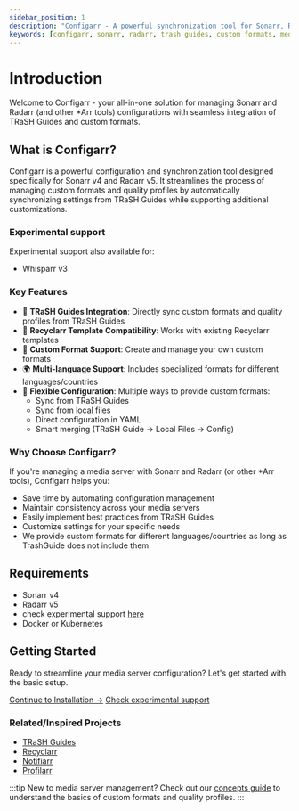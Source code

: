 ```yaml
---
sidebar_position: 1
description: "Configarr - A powerful synchronization tool for Sonarr, Radarr and other *Arr tools that helps manage custom formats and quality profiles using TRaSH Guides and custom configurations"
keywords: [configarr, sonarr, radarr, trash guides, custom formats, media management, automation, recyclarr, quality profiles, whisparr]
---
```


# Introduction

Welcome to Configarr - your all-in-one solution for managing Sonarr and Radarr (and other \*Arr tools) configurations with seamless integration of TRaSH Guides and custom formats.

## What is Configarr?

Configarr is a powerful configuration and synchronization tool designed specifically for Sonarr v4 and Radarr v5. It streamlines the process of managing custom formats and quality profiles by automatically synchronizing settings from TRaSH Guides while supporting additional customizations.

### Experimental support

Experimental support also available for:

- Whisparr v3

### Key Features

- 🔄 **TRaSH Guides Integration**: Directly sync custom formats and quality profiles from TRaSH Guides
- 🔗 **Recyclarr Template Compatibility**: Works with existing Recyclarr templates
- 🎯 **Custom Format Support**: Create and manage your own custom formats
- 🌍 **Multi-language Support**: Includes specialized formats for different languages/countries
- 🔧 **Flexible Configuration**: Multiple ways to provide custom formats:
  - Sync from TRaSH Guides
  - Sync from local files
  - Direct configuration in YAML
  - Smart merging (TRaSH Guide → Local Files → Config)

### Why Choose Configarr?

If you're managing a media server with Sonarr and Radarr (or other \*Arr tools), Configarr helps you:

- Save time by automating configuration management
- Maintain consistency across your media servers
- Easily implement best practices from TRaSH Guides
- Customize settings for your specific needs
- We provide custom formats for different languages/countries as long as TrashGuide does not include them

## Requirements

- Sonarr v4
- Radarr v5
- check experimental support [here](./configuration/experimental-support)
- Docker or Kubernetes

## Getting Started

Ready to streamline your media server configuration? Let's get started with the basic setup.

[Continue to Installation →](./category/installation)
[Check experimental support](./configuration/experimental-support)

### Related/Inspired Projects

- [TRaSH Guides](https://trash-guides.info/)
- [Recyclarr](https://github.com/recyclarr/recyclarr)
- [Notifiarr](https://notifiarr.com/)
- [Profilarr](https://github.com/Dictionarry-Hub/profilarr)

:::tip
New to media server management? Check out our [concepts guide](./concepts.md) to understand the basics of custom formats and quality profiles.
:::
